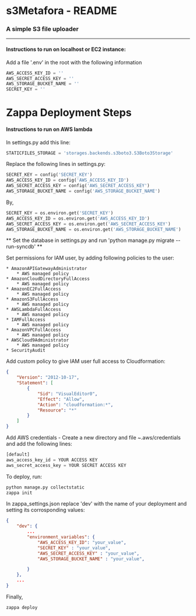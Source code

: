 # s3Metafora - README
### A simple S3 file uploader
---
#### Instructions to run on localhost or EC2 instance:

Add a file '.env' in the root with the following information
```python
AWS_ACCESS_KEY_ID = ''
AWS_SECRET_ACCESS_KEY = ''
AWS_STORAGE_BUCKET_NAME = ''
SECRET_KEY = ''
```

# Zappa Deployment Steps


#### Instructions to run on AWS lambda

In settings.py add this line:
```python
STATICFILES_STORAGE = 'storages.backends.s3boto3.S3Boto3Storage'
```
Replace the following lines in settings.py:
```python
SECRET_KEY = config('SECRET_KEY')
AWS_ACCESS_KEY_ID = config('AWS_ACCESS_KEY_ID')
AWS_SECRET_ACCESS_KEY = config('AWS_SECRET_ACCESS_KEY')
AWS_STORAGE_BUCKET_NAME = config('AWS_STORAGE_BUCKET_NAME')
```

By,
```python
SECRET_KEY = os.environ.get('SECRET_KEY')
AWS_ACCESS_KEY_ID = os.environ.get('AWS_ACCESS_KEY_ID')
AWS_SECRET_ACCESS_KEY = os.environ.get('AWS_SECRET_ACCESS_KEY')
AWS_STORAGE_BUCKET_NAME = os.environ.get('AWS_STORAGE_BUCKET_NAME')
```

** Set the database in settings.py and run 'python manage.py migrate --run-syncdb' **


Set permissions for IAM user, by adding following policies to the user:

```
* AmazonAPIGatewayAdministrator
	* AWS managed policy
* AmazonCloudDirectoryFullAccess
	* AWS managed policy
* AmazonEC2FullAccess
	* AWS managed policy
* AmazonS3FullAccess
	* AWS managed policy
* AWSLambdaFullAccess
	* AWS managed policy
* IAMFullAccess
	* AWS managed policy
* AmazonVPCFullAccess
	* AWS managed policy
* AWSCloud9Administrator
	* AWS managed policy
* SecurityAudit
```
Add custom policy to give IAM user full access to Cloudformation:
```json
{
    "Version": "2012-10-17",
    "Statement": [
        {
            "Sid": "VisualEditor0",
            "Effect": "Allow",
            "Action": "cloudformation:*",
            "Resource": "*"
        }
    ]
}
```
Add AWS credentials -
Create a new directory and file ~.aws/credentials and add the following lines:
```python
[default]
aws_access_key_id = YOUR ACCESS KEY
aws_secret_access_key = YOUR SECRET ACCESS KEY
```
To deploy, run:  
```sh
python manage.py collectstatic
zappa init
```
In zappa_settings.json replace 'dev' with the name of your deployment and setting its corrosponding values:

```json
{
    "dev": {
        ...
        "environment_variables": {
            "AWS_ACCESS_KEY_ID": "your_value",
            "SECRET_KEY" : "your_value",
            "AWS_SECRET_ACCESS_KEY" : "your_value",
            "AWS_STORAGE_BUCKET_NAME" : "your_value",

        }
    },
    ...
}
```

Finally,
```sh
zappa deploy
```
